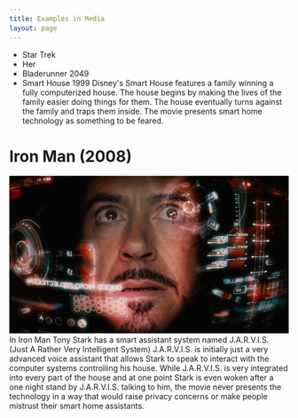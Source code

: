 ```yaml
---
title: Examples in Media
layout: page
---
```



- Star Trek
- Her
- Bladerunner 2049
- Smart House
1999 Disney's Smart House features a family winning a fully computerized house.  The house begins by making the lives of the family easier doing things for them.  The house eventually turns against the family and traps them inside.  The movie presents smart home technology as something to be feared.  

# Iron Man (2008)

![J.A.R.V.I.S. overlay in Iron Man](/_assets/jarvis.png) In Iron Man Tony Stark has a smart assistant system named J.A.R.V.I.S. (Just A Rather Very Intelligent System) J.A.R.V.I.S. is initially just a very advanced voice assistant that allows Stark to speak to interact with the computer systems controlling his house. While J.A.R.V.I.S. is very integrated into every part of the house and at one point Stark is even woken after a one night stand by J.A.R.V.I.S. talking to him, the movie never presents the technology in a way that would raise privacy concerns or make people mistrust their smart home assistants.
